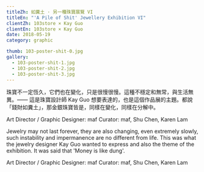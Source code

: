 ```yaml
---
titleZh: 如糞土 · 另一種珠寶展覽 VI
titleEn: "'A Pile of Shit' Jewellery Exhibition VI"
clientZh: 103store × Kay Guo
clientEn: 103store × Kay Guo
date: 2018-05-19
category: graphic

thumb: 103-poster-shit-0.jpg
gallery:
  - 103-poster-shit-1.jpg
  - 103-poster-shit-2.jpg
  - 103-poster-shit-3.jpg
---
```


珠寶不一定恆久，它們也在變化，只是很慢很慢。這種不穩定和無常，與生活無異。—— 這是珠寶設計師 Kay Guo 想要表達的，也是這個作品展的主題。都說「錢財如糞土」，那金銀珠寶皆是，同樣在變化，同樣在分解中。

Art Director / Graphic Designer: maf
Curator: maf, Shu Chen, Karen Lam

<!-- lang -->

Jewelry may not last forever, they are also changing, even extremely slowly, such instability and impermanence are no different from life. This was what the jewelry designer Kay Guo wanted to express and also the theme of the exhibition. It was said that 'Money is like dung'.

Art Director / Graphic Designer: maf
Curator: maf, Shu Chen, Karen Lam
